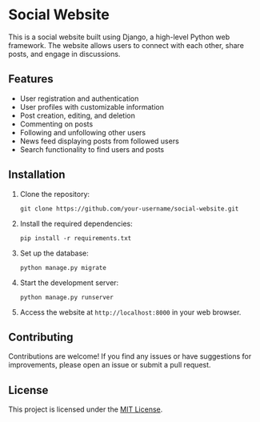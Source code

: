 # Social Website

This is a social website built using Django, a high-level Python web framework. The website allows users to connect with each other, share posts, and engage in discussions.

## Features

- User registration and authentication
- User profiles with customizable information
- Post creation, editing, and deletion
- Commenting on posts
- Following and unfollowing other users
- News feed displaying posts from followed users
- Search functionality to find users and posts

## Installation

1. Clone the repository:

    ```shell
    git clone https://github.com/your-username/social-website.git
    ```

2. Install the required dependencies:

    ```shell
    pip install -r requirements.txt
    ```

3. Set up the database:

    ```shell
    python manage.py migrate
    ```

4. Start the development server:

    ```shell
    python manage.py runserver
    ```

5. Access the website at `http://localhost:8000` in your web browser.

## Contributing

Contributions are welcome! If you find any issues or have suggestions for improvements, please open an issue or submit a pull request.

## License

This project is licensed under the [MIT License](LICENSE).
